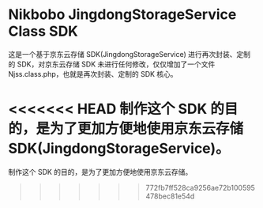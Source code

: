 Nikbobo JingdongStorageService Class SDK
====

这是一个基于京东云存储 SDK(JingdongStorageService) 进行再次封装、定制的 SDK，对京东云存储 SDK 未进行任何修改，仅仅增加了一个文件 Njss.class.php，也就是再次封装、定制的 SDK 核心。

<<<<<<< HEAD
制作这个 SDK 的目的，是为了更加方便地使用京东云存储 SDK(JingdongStorageService)。
=======
制作这个 SDK 的目的，是为了更加方便地使用京东云存储。
>>>>>>> 772fb7ff528ca9256ae72b100595478bec81e54d

